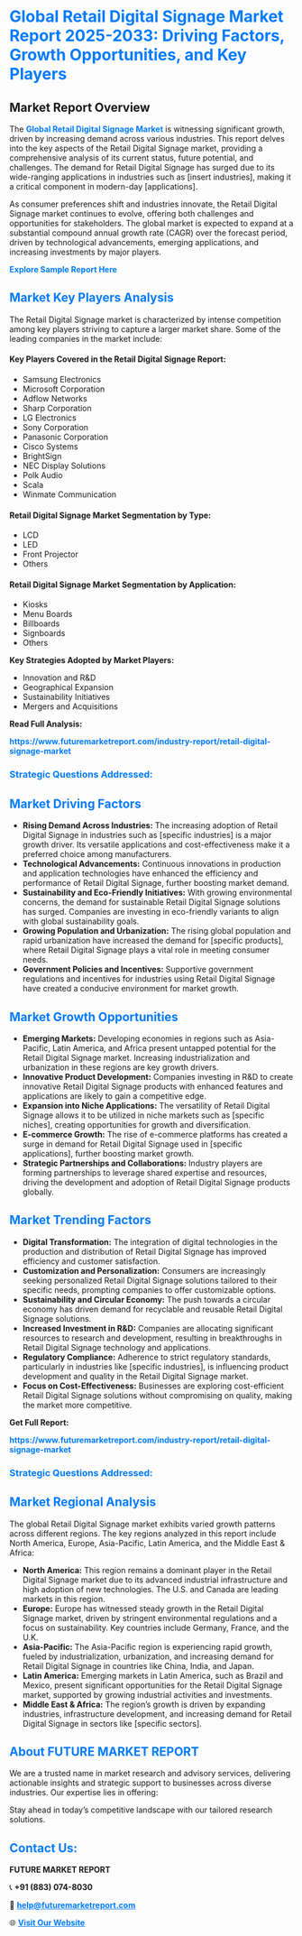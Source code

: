 <h1 style="color: #007BFF;">Global Retail Digital Signage Market Report 2025-2033: Driving Factors, Growth Opportunities, and Key Players</h1>

<section id="overview">
<h2>Market Report Overview</h2>
<p>The <a href="https://www.futuremarketreport.com/industry-report/retail-digital-signage-market" style="color: #007BFF; text-decoration: none;"><strong>Global Retail Digital Signage Market</strong></a> is witnessing significant growth, driven by increasing demand across various industries. This report delves into the key aspects of the Retail Digital Signage market, providing a comprehensive analysis of its current status, future potential, and challenges. The demand for Retail Digital Signage has surged due to its wide-ranging applications in industries such as [insert industries], making it a critical component in modern-day [applications].</p>
<p>As consumer preferences shift and industries innovate, the Retail Digital Signage market continues to evolve, offering both challenges and opportunities for stakeholders. The global market is expected to expand at a substantial compound annual growth rate (CAGR) over the forecast period, driven by technological advancements, emerging applications, and increasing investments by major players.</p>
</section>

<section id="overview">
<p><a href="https://www.futuremarketreport.com/request-sample/reportId=81290" style="color: #007BFF; text-decoration: none;"><strong>Explore Sample Report Here</strong></a></p>
</section>

<section id="key-players">
<h2 style="color: #007BFF;">Market Key Players Analysis</h2>
<p>The Retail Digital Signage market is characterized by intense competition among key players striving to capture a larger market share. Some of the leading companies in the market include:</p>
<h4>Key Players Covered in the Retail Digital Signage Report:</h4>
<ul><li>Samsung Electronics</li><li>Microsoft Corporation</li><li>Adflow Networks</li><li>Sharp Corporation</li><li>LG Electronics</li><li>Sony Corporation</li><li>Panasonic Corporation</li><li>Cisco Systems</li><li>BrightSign</li><li>NEC Display Solutions</li><li>Polk Audio</li><li>Scala</li><li>Winmate Communication</li></ul>
<h4>Retail Digital Signage Market Segmentation by Type:</h4>
<ul><li>LCD</li><li>LED</li><li>Front Projector</li><li>Others</li></ul>

<h4>Retail Digital Signage Market Segmentation by Application:</h4>
<ul><li>Kiosks</li><li>Menu Boards</li><li>Billboards</li><li>Signboards</li><li>Others</li></ul>
<p><strong>Key Strategies Adopted by Market Players:</strong></p>
<ul>
<li>Innovation and R&D</li>
<li>Geographical Expansion</li>
<li>Sustainability Initiatives</li>
<li>Mergers and Acquisitions</li>
</ul>
</section>

<section>
<p><strong>Read Full Analysis: </strong></p><a href="https://www.futuremarketreport.com/industry-report/retail-digital-signage-market" style="color: #007BFF; text-decoration: none;"><strong>https://www.futuremarketreport.com/industry-report/retail-digital-signage-market</strong></a>
<h3 style="color: #007BFF;">Strategic Questions Addressed:</h3>
</section>

<section id="driving-factors">
<h2 style="color: #007BFF;">Market Driving Factors</h2>
<ul>
<li><strong>Rising Demand Across Industries:</strong> The increasing adoption of Retail Digital Signage in industries such as [specific industries] is a major growth driver. Its versatile applications and cost-effectiveness make it a preferred choice among manufacturers.</li>
<li><strong>Technological Advancements:</strong> Continuous innovations in production and application technologies have enhanced the efficiency and performance of Retail Digital Signage, further boosting market demand.</li>
<li><strong>Sustainability and Eco-Friendly Initiatives:</strong> With growing environmental concerns, the demand for sustainable Retail Digital Signage solutions has surged. Companies are investing in eco-friendly variants to align with global sustainability goals.</li>
<li><strong>Growing Population and Urbanization:</strong> The rising global population and rapid urbanization have increased the demand for [specific products], where Retail Digital Signage plays a vital role in meeting consumer needs.</li>
<li><strong>Government Policies and Incentives:</strong> Supportive government regulations and incentives for industries using Retail Digital Signage have created a conducive environment for market growth.</li>
</ul>
</section>

<section id="growth-opportunities">
<h2 style="color: #007BFF;">Market Growth Opportunities</h2>
<ul>
<li><strong>Emerging Markets:</strong> Developing economies in regions such as Asia-Pacific, Latin America, and Africa present untapped potential for the Retail Digital Signage market. Increasing industrialization and urbanization in these regions are key growth drivers.</li>
<li><strong>Innovative Product Development:</strong> Companies investing in R&D to create innovative Retail Digital Signage products with enhanced features and applications are likely to gain a competitive edge.</li>
<li><strong>Expansion into Niche Applications:</strong> The versatility of Retail Digital Signage allows it to be utilized in niche markets such as [specific niches], creating opportunities for growth and diversification.</li>
<li><strong>E-commerce Growth:</strong> The rise of e-commerce platforms has created a surge in demand for Retail Digital Signage used in [specific applications], further boosting market growth.</li>
<li><strong>Strategic Partnerships and Collaborations:</strong> Industry players are forming partnerships to leverage shared expertise and resources, driving the development and adoption of Retail Digital Signage products globally.</li>
</ul>
</section>

<section id="trending-factors">
<h2 style="color: #007BFF;">Market Trending Factors</h2>
<ul>
<li><strong>Digital Transformation:</strong> The integration of digital technologies in the production and distribution of Retail Digital Signage has improved efficiency and customer satisfaction.</li>
<li><strong>Customization and Personalization:</strong> Consumers are increasingly seeking personalized Retail Digital Signage solutions tailored to their specific needs, prompting companies to offer customizable options.</li>
<li><strong>Sustainability and Circular Economy:</strong> The push towards a circular economy has driven demand for recyclable and reusable Retail Digital Signage solutions.</li>
<li><strong>Increased Investment in R&D:</strong> Companies are allocating significant resources to research and development, resulting in breakthroughs in Retail Digital Signage technology and applications.</li>
<li><strong>Regulatory Compliance:</strong> Adherence to strict regulatory standards, particularly in industries like [specific industries], is influencing product development and quality in the Retail Digital Signage market.</li>
<li><strong>Focus on Cost-Effectiveness:</strong> Businesses are exploring cost-efficient Retail Digital Signage solutions without compromising on quality, making the market more competitive.</li>
</ul>
</section>

<section>
<p><strong>Get Full Report: </strong></p><a href="https://www.futuremarketreport.com/industry-report/retail-digital-signage-market" style="color: #007BFF; text-decoration: none;"><strong>https://www.futuremarketreport.com/industry-report/retail-digital-signage-market</strong></a>
<h3 style="color: #007BFF;">Strategic Questions Addressed:</h3>
</section>


<section id="regional-analysis">
<h2 style="color: #007BFF;">Market Regional Analysis</h2>
<p>The global Retail Digital Signage market exhibits varied growth patterns across different regions. The key regions analyzed in this report include North America, Europe, Asia-Pacific, Latin America, and the Middle East & Africa:</p>
<ul>
<li><strong>North America:</strong> This region remains a dominant player in the Retail Digital Signage market due to its advanced industrial infrastructure and high adoption of new technologies. The U.S. and Canada are leading markets in this region.</li>
<li><strong>Europe:</strong> Europe has witnessed steady growth in the Retail Digital Signage market, driven by stringent environmental regulations and a focus on sustainability. Key countries include Germany, France, and the U.K.</li>
<li><strong>Asia-Pacific:</strong> The Asia-Pacific region is experiencing rapid growth, fueled by industrialization, urbanization, and increasing demand for Retail Digital Signage in countries like China, India, and Japan.</li>
<li><strong>Latin America:</strong> Emerging markets in Latin America, such as Brazil and Mexico, present significant opportunities for the Retail Digital Signage market, supported by growing industrial activities and investments.</li>
<li><strong>Middle East & Africa:</strong> The region’s growth is driven by expanding industries, infrastructure development, and increasing demand for Retail Digital Signage in sectors like [specific sectors].</li>
</ul>
</section>

<footer>
<h2 style="color: #007BFF;">About FUTURE MARKET REPORT</h2>
<p>We are a trusted name in market research and advisory services, delivering actionable insights and strategic support to businesses across diverse industries. Our expertise lies in offering:</p>

<p>Stay ahead in today’s competitive landscape with our tailored research solutions.</p>

<h2 style="color: #007BFF;">Contact Us:</h2>
<p><strong>FUTURE MARKET REPORT</strong></p>
<p>📞 <strong>+91 (883) 074-8030</strong></p>
<p>📧 <strong><a href="mailto:help@futuremarketreport.com" style="color: #007BFF;">help@futuremarketreport.com</a></strong></p>
<p>🌐 <strong><a href="https://www.futuremarketreport.com/" style="color: #007BFF;">Visit Our Website</a></strong></p>
</footer>